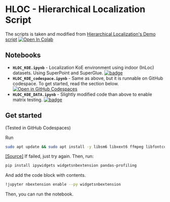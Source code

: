 # HLOC - Hierarchical Localization Script

The scripts is taken and modified from [Hierarchical Localization's Demo script](https://github.com/cvg/Hierarchical-Localization#quick-start-%EF%B8%8F-) [![Open In Colab](https://colab.research.google.com/assets/colab-badge.svg)](https://colab.research.google.com/drive/1MrVs9b8aQYODtOGkoaGNF9Nji3sbCNMQ)

## Notebooks

- **`HLOC_KOE.ipynb`** - Localization KoE environment using indoor (InLoc) datasets. Using SuperPoint and SuperGlue. [![badge](https://colab.research.google.com/assets/colab-badge.svg)](https://colab.research.google.com/github/KOE-Wayfind/HLOC/blob/main/HLOC_KOE.ipynb)
- **`HLOC_KOE_codespace.ipynb`** - Same as above, but it is runnable on GitHub codespace. To get started, read the section below. [![Open in GitHub Codespaces](https://github.com/codespaces/badge.svg)](https://codespaces.new/KOE-Wayfind/HLOC)
- **`HLOC_KOE_DATA.ipynb`** - Slightly modified code than above to enable matrix testing. [![badge](https://colab.research.google.com/assets/colab-badge.svg)](https://colab.research.google.com/github/KOE-Wayfind/HLOC/blob/main/HLOC_KOE_DATA.ipynb)

## Get started

(Tested in GitHub Codespaces)

Run

```bash
sudo apt update && sudo apt install -y libsm6 libxext6 ffmpeg libfontconfig1 libxrender1 libgl1-mesa-glx
```

[[Source]](https://stackoverflow.com/a/67088720/13617136) If failed, just try again. Then, run:

```bash
pip install ipywidgets widgetsnbextension pandas-profiling
```

And add the code block with contents.

```bash
!jupyter nbextension enable --py widgetsnbextension
```

Then, you can run the notebook.
